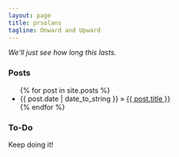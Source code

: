 ```yaml
---
layout: page
title: prsolans
tagline: Onward and Upward
---
```


*We'll just see how long this lasts.*
    
### Posts

<ul class="posts">
  {% for post in site.posts %}
    <li><span>{{ post.date | date_to_string }}</span> &raquo; <a href="{{ BASE_PATH }}{{ post.url }}">{{ post.title }}</a></li>
  {% endfor %}
</ul>

### To-Do

Keep doing it!


